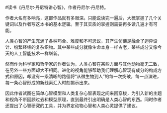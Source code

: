#读书《丹尼尔·丹尼特讲心智》，作者丹尼尔·丹尼特。

作者大名有多响亮，这部作品就有多艰深。只能说读完一遍后，大概掌握了几个关键词以及作者写这本书的基本逻辑。至于其实质的掌握则需要再多读几遍才有可能。

人类心智的产生充满了各种巧合、难度和不可思议，其产生仿佛是融合了迥异设计、纷繁经纬的复杂织物。其中某些成分就像生命本身一样古老，某些成分又像今天的人工智能技术一样崭新。

然而作为科学家和哲学家的作者认为，人类心智在某些方面与其他动物毫无二致，在另外一些方面却大不相同。进化的视角能够帮助我们理解心智现有成分的构成方式和原因，却没有一条清晰的路径将“从微生物到人”的每一次突破，每一点演进，每一条心智形成的新线索汇入时刻揭示出来。

因此作者试图在简单心智模型和人类复杂心智表现之间来回穿梭，为引入新的主题和视角不断回顾过去和模型原理，直到最终引出明确是人类心智的东西。同时作者还提出了心智研究的工具，并为界定动物心智和人类心灵提供了建议。
